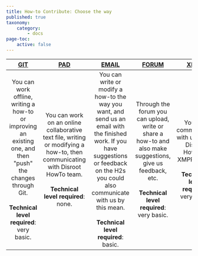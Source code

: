 ```yaml
---
title: How-to Contribute: Choose the way
published: true
taxonomy:
    category:
        - docs
page-toc:
    active: false
---
```


|[GIT](/contribute/git/how-to-use-git)|[PAD](/contribute/pad)|[EMAIL](/contribute/email)|[FORUM](/contribute/forum)|[XMPP](/contribute/xmpp)|
|:--:|:--:|:--:|:--:|:--:|
|You can work offline, writing a how-to or improving an existing one, and then "push" the changes through Git.<br><br>**Technical level required**: very basic.|You can work on an online collaborative text file, writing or modifying a how-to, then communicating with Disroot HowTo team.<br><br>**Technical level required**: none.|You can write or modify a how-to the way you want, and send us an email with the finished work. If you have suggestions or feedback on the H2s you could also communicate with us by this mean. <br><br>**Technical level required**: basic.|Through the forum you can upload, write or share a how-to and also make suggestions, give us feedback, etc. <br><br>**Technical level required**: very basic.|You can communicate with us at our Disroot HowTo's XMPP Room.<br><br>**Technical level required**: very basic.|
